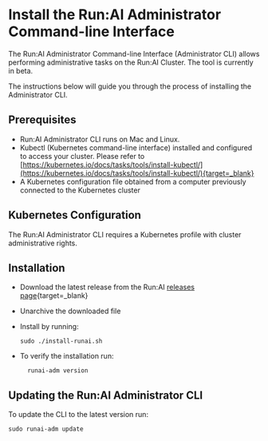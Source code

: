 # Install the Run:AI Administrator Command-line Interface

The Run:AI Administrator Command-line Interface (Administrator CLI) allows performing administrative tasks on the Run:AI Cluster. The tool is currently in beta. 

The instructions below will guide you through the process of installing the Administrator CLI.

## Prerequisites

*   Run:AI Administrator CLI runs on Mac and Linux.   
*   Kubectl (Kubernetes command-line interface) installed and configured to access your cluster. Please refer to [https://kubernetes.io/docs/tasks/tools/install-kubectl/](https://kubernetes.io/docs/tasks/tools/install-kubectl/){target=_blank}
*   A Kubernetes configuration file obtained from a computer previously connected to the Kubernetes cluster


## Kubernetes Configuration

The Run:AI Administrator CLI requires a Kubernetes profile with cluster administrative rights. 


## Installation

*   Download the latest release from the Run:AI [releases page](https://github.com/run-ai/runai-admin-cli/releases){target=_blank}
*   Unarchive the downloaded file
*   Install by running:

        sudo ./install-runai.sh

* To verify the installation run:

        runai-adm version



## Updating the Run:AI Administrator CLI

To update the CLI to the latest version run:

    sudo runai-adm update